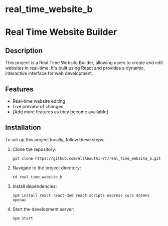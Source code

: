 # real_time_website_b

Real Time Website Builder
=======

## Description

This project is a Real Time Website Builder, allowing users to create and edit websites in real-time. It's built using React and provides a dynamic, interactive interface for web development.

## Features

- Real-time website editing
- Live preview of changes
- [Add more features as they become available]

## Installation

To set up this project locally, follow these steps:

1. Clone the repository:
   ```
   git clone https://github.com/AllAboutAI-YT/real_time_website_b.git
   ```
2. Navigate to the project directory:
   ```
   cd real_time_website_b
   ```
3. Install dependencies:
   ```
   npm install react react-dom react-scripts express cors dotenv openai
   ```
4. Start the development server:
   ```
   npm start
   ```

